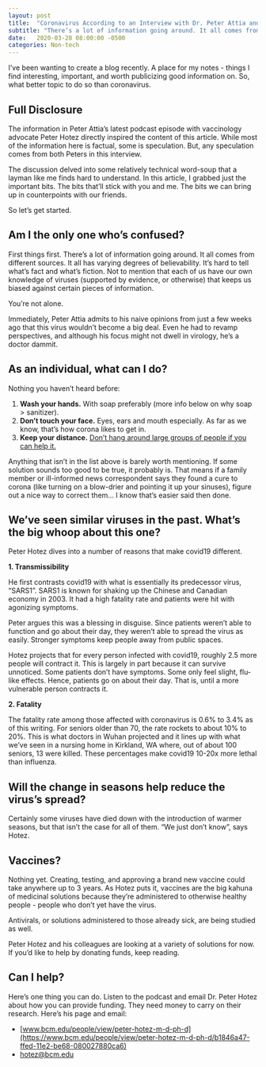 ```yaml
---
layout: post
title:  "Coronavirus According to an Interview with Dr. Peter Attia and Dr. Peter Hotez"
subtitle: "There’s a lot of information going around. It all comes from different sources. It all has varying degrees of believability. It’s hard to tell what’s fact and what’s fiction."
date:   2020-03-28 08:00:00 -0500
categories: Non-tech
---
```


I’ve been wanting to create a blog recently. A place for my notes - things I find interesting, important, and worth publicizing good information on. So, what better topic to do so than coronavirus.

## Full Disclosure

The information in Peter Attia’s latest podcast episode with vaccinology advocate Peter Hotez directly inspired the content of this article. While most of the information here is factual, some is speculation. But, any speculation comes from both Peters in this interview.

The discussion delved into some relatively technical word-soup that a layman like me finds hard to understand. In this article, I grabbed just the important bits. The bits that’ll stick with you and me. The bits we can bring up in counterpoints with our friends.

So let’s get started.

## Am I the only one who’s confused?

First things first. There’s a lot of information going around. It all comes from different sources. It all has varying degrees of believability. It’s hard to tell what’s fact and what’s fiction. Not to mention that each of us have our own knowledge of viruses (supported by evidence, or otherwise) that keeps us biased against certain pieces of information.

You’re not alone.

Immediately, Peter Attia admits to his naive opinions from just a few weeks ago that this virus wouldn’t become a big deal. Even he had to revamp perspectives, and although his focus might not dwell in virology, he’s a doctor dammit.

## As an individual, what can I do?

Nothing you haven’t heard before:

1. **Wash your hands.** With soap preferably (more info below on why soap > sanitizer).
2. **Don’t touch your face.** Eyes, ears and mouth especially. As far as we know, that’s how corona likes to get in.
3. **Keep your distance.** [Don’t hang around large groups of people if you can help it.](https://www.washingtonpost.com/graphics/2020/world/corona-simulator/)

Anything that isn’t in the list above is barely worth mentioning. If some solution sounds too good to be true, it probably is. That means if a family member or ill-informed news correspondent says they found a cure to corona (like turning on a blow-drier and pointing it up your sinuses), figure out a nice way to correct them... I know that’s easier said then done.

## We’ve seen similar viruses in the past. What’s the big whoop about this one?

Peter Hotez dives into a number of reasons that make covid19 different.

**1. Transmissibility**

He first contrasts covid19 with what is essentially its predecessor virus, “SARS1”. SARS1 is known for shaking up the Chinese and Canadian economy in 2003. It had a high fatality rate and patients were hit with agonizing symptoms.

Peter argues this was a blessing in disguise. Since patients weren’t able to function and go about their day, they weren’t able to spread the virus as easily. Stronger symptoms keep people away from public spaces.

Hotez projects that for every person infected with covid19, roughly 2.5 more people will contract it. This is largely in part because it can survive unnoticed. Some patients don’t have symptoms. Some only feel slight, flu-like effects. Hence, patients go on about their day. That is, until a more vulnerable person contracts it.

**2. Fatality**

The fatality rate among those affected with coronavirus is 0.6% to 3.4% as of this writing. For seniors older than 70, the rate rockets to about 10% to 20%. This is what doctors in Wuhan projected and it lines up with what we’ve seen in a nursing home in Kirkland, WA where, out of about 100 seniors, 13 were killed. These percentages make covid19 10-20x more lethal than influenza.

## Will the change in seasons help reduce the virus’s spread?

Certainly some viruses have died down with the introduction of warmer seasons, but that isn’t the case for all of them. “We just don’t know”, says Hotez.

## Vaccines?

Nothing yet. Creating, testing, and approving a brand new vaccine could take anywhere up to 3 years. As Hotez puts it, vaccines are the big kahuna of medicinal solutions because they’re administered to otherwise healthy people - people who don’t yet have the virus.

Antivirals, or solutions administered to those already sick, are being studied as well.

Peter Hotez and his colleagues are looking at a variety of solutions for now. If you’d like to help by donating funds, keep reading.

## Can I help?

Here’s one thing you can do. Listen to the podcast and email Dr. Peter Hotez about how you can provide funding. They need money to carry on their research. Here’s his page and email:
- [www.bcm.edu/people/view/peter-hotez-m-d-ph-d](https://www.bcm.edu/people/view/peter-hotez-m-d-ph-d/b1846a47-ffed-11e2-be68-080027880ca6)
- hotez@bcm.edu